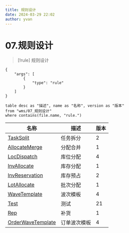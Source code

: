 ```yaml
---
title: 规则设计
date: 2024-03-29 22:02
author: yvan
---
```


# 07.规则设计
>[!rule] 规则设计

```ignore
{ 
	"args": [ 
		{
			"type": "rule"
		} 
	] 
}
```

```dataview
table desc as "描述", name as "名称", version as "版本"
from "wms/07_规则设计"
where contains(file.name, "rule.")
```

| 名称                                               | 描述     | 版本 |
|--------------------------------------------------| -------- | ---- |
| [TaskSplit](/wms/07_规则设计/rule.TaskSplit.md)      | 任务拆分 | 2 |
| [AllocateMerge](rule.AllocateMerge.md)           | 分配合并 | 1 |
| [LocDispatch](rule.LocDispatch.md)               | 库位分配 | 4 |
| [InvAllocate](./rule.InvAllocate.md)             | 库存分配 | 1 |
| [InvReservation](./rule.InvReservation.md)       | 库存预占 | 2 |
| [LotAllocate](./rule.LotAllocate.md)             | 批次分配 | 1 |
| [WaveTemplate](./rule.WaveTemplate.md)           | 波次模板 | 4 |
| [Test](./rule.Test.md)                           | 测试 | 21 |
| [Rep](./rule.Rep.md)                             | 补货 | 1 |
| [OrderWaveTemplate](./rule.OrderWaveTemplate.md) | 订单波次模板 | 4 |
